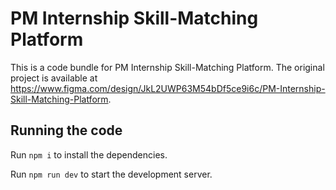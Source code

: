 
  # PM Internship Skill-Matching Platform

  This is a code bundle for PM Internship Skill-Matching Platform. The original project is available at https://www.figma.com/design/JkL2UWP63M54bDf5ce9i6c/PM-Internship-Skill-Matching-Platform.

  ## Running the code

  Run `npm i` to install the dependencies.

  Run `npm run dev` to start the development server.
  